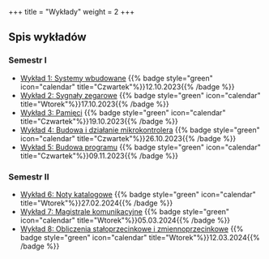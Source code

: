 +++
title = "Wykłady"
weight = 2
+++

## Spis wykładów

### Semestr I

- [Wykład 1: Systemy wbudowane](https://slides.uc.vmario.org/lecture-01/)
    {{% badge style="green" icon="calendar" title="Czwartek"%}}12.10.2023{{% /badge %}}
- [Wykład 2: Sygnały zegarowe](https://slides.uc.vmario.org/lecture-02/)
    {{% badge style="green" icon="calendar" title="Wtorek"%}}17.10.2023{{% /badge %}}
- [Wykład 3: Pamięci](https://slides.uc.vmario.org/lecture-03/)
    {{% badge style="green" icon="calendar" title="Czwartek"%}}19.10.2023{{% /badge %}}
- [Wykład 4: Budowa i działanie mikrokontrolera](https://slides.uc.vmario.org/lecture-04/)
    {{% badge style="green" icon="calendar" title="Czwartek"%}}26.10.2023{{% /badge %}}
- [Wykład 5: Budowa programu](https://slides.uc.vmario.org/lecture-05/)
    {{% badge style="green" icon="calendar" title="Czwartek"%}}09.11.2023{{% /badge %}}

### Semestr II

- [Wykład 6: Noty katalogowe](https://slides.uc.vmario.org/lecture-06/)
    {{% badge style="green" icon="calendar" title="Wtorek"%}}27.02.2024{{% /badge %}}
- [Wykład 7: Magistrale komunikacyjne](https://slides.uc.vmario.org/lecture-07/)
    {{% badge style="green" icon="calendar" title="Wtorek"%}}05.03.2024{{% /badge %}}
- [Wykład 8: Obliczenia stałoprzecinkowe i zmiennoprzecinkowe](https://slides.uc.vmario.org/lecture-08/)
    {{% badge style="green" icon="calendar" title="Wtorek"%}}12.03.2024{{% /badge %}}
